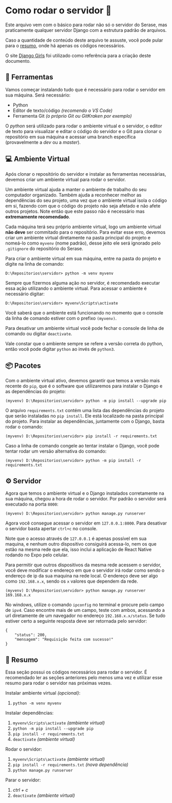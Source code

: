 # Como rodar o servidor 🤔
Este arquivo vem com o básico para rodar não só o servidor do Serase, mas praticamente qualquer servidor Django com a estrutura padrão de arquivos.

Caso a quantidade de conteúdo deste arquivo te assuste, você pode pular para o [resumo](#-resumo), onde há apenas os códigos necessários.

O site [Django Girls](https://tutorial.djangogirls.org/pt/django_installation/) foi utilizado como referência para a criação deste documento.

## 🔧 Ferramentas 
Vamos começar instalando tudo que é necessário para rodar o servidor em sua máquina. Será necessário:

 - Python
 - Editor de texto/código *(recomendo o VS Code)*
 - Ferramenta Git *(o próprio Git ou GitKraken por exemplo)*

O *python* será utilizado para rodar o ambiente virtual e o servidor, o editor de texto para visualizar e editar o código do servidor e o Git para clonar o repositório em sua máquina e acessar uma branch específica (provavelmente a *dev* ou a *master*).

## 💻 Ambiente Virtual

Após clonar o repositório do servidor e instalar as ferramentas necessárias, devemos criar um ambiente virtual para rodar o servidor.

Um ambiente virtual ajuda a manter o ambiente de trabalho do seu computador organizado. Também ajuda a reconhecer melhor as dependências do seu projeto, uma vez que o ambiente virtual isola o código em si, fazendo com que o código do projeto não seja afetado e não afete outros projetos. Note então que este passo não é necessário mas **extremamente recomendado**.

Cada máquina terá seu próprio ambiente virtual, logo um ambiente virtual **não deve** ser commitado para o repositório. Para evitar esse erro, devemos criar um ambiente virtual diretamente na pasta principal do projeto e nomeá-lo como `myvenv` (nome padrão), desse jeito ele será ignorado pelo `.gitignore` do repositório do Serase.

Para criar o ambiente virtual em sua máquina, entre na pasta do projeto e digite na linha de comando:
```
D:\Repositorios\servidor> python -m venv myvenv
```
Sempre que fizermos alguma ação no servidor, é recomendado executar essa ação utilizando o ambiente virtual. Para acessar o ambiente é necessário digitar:
```
D:\Repositorios\servidor> myvenv\Scripts\activate
```
Você saberá que o ambiente está funcionando no momento que o console da linha de comando estiver com o prefixo `(myvenv)`.

Para desativar um ambiente virtual você pode fechar o console de linha de comando ou digitar `deactivate`.

Vale constar que o ambiente sempre se refere a versão correta do python, então você pode digitar `python` ao invés de `python3`.

## 📦 Pacotes 
Com o ambiente virtual ativo, devemos garantir que temos a versão mais recente do `pip`, que é o software que utilizaremos para instalar o Django e as dependências do projeto:
```
(myvenv) D:\Repositorios\servidor> python -m pip install --upgrade pip
```

O arquivo `requirements.txt` contém uma lista das dependências do projeto que serão instaladas no `pip install`. Ele está localizado na pasta principal do projeto. Para instalar as dependências, juntamente com o Django, basta rodar o comando:
```
(myvenv) D:\Repositorios\servidor> pip install -r requirements.txt
```
Caso a linha de comando congele ao tentar instalar o Django, você pode tentar rodar um versão alternativa do comando:
```
(myvenv) D:\Repositorios\servidor> python -m pip install -r requirements.txt
```

## ⚙️ Servidor
Agora que temos o ambiente virtual e o Django instalados corretamente na sua máquina, chegou a hora de rodar o servidor. Por padrão o servidor será executado na porta `8000`:
```
(myvenv) D:\Repositorios\servidor> python manage.py runserver
```

Agora você consegue acessar o servidor em `127.0.0.1:8000`. Para desativar o servidor basta apertar `ctrl+c` no console. 

Note que o acesso através de `127.0.0.1` é apenas possível em sua maquina, e nenhum outro dispositivo consiguirá acessa-lo, nem os que estão na mesma rede que ela, isso inclui a aplicação de React Native rodando no Expo pelo celular. 

Para permitir que outros dispositivos da mesma rede acessem o servidor, você deve modificar o endereço em que o servidor irá rodar como sendo o endereço de ip da sua maquina na rede local. O endereço deve ser algo como `192.168.x.x`, sendo os `x` valores que dependem da rede. 
```
(myvenv) D:\Repositorios\servidor> python manage.py runserver 169.168.x.x
```
No windows, utilize o comando `ipconfig` no terminal e procure pelo campo de `ipv4`. Caso encontre mais de um campo,  teste com ambos, acessando a url diretamente de um navegador no endereço `192.168.x.x/status`. Se tudo estiver certo a seguinte resposta deve ser retornada pelo servidor:
```
{
	"status": 200,
	"mensagem": "Requisição feita com sucesso!"
}
```

## 📄 Resumo
Essa seção possui os códigos necessários para rodar o servidor. É recomendado ler as seções anteriores pelo menos uma vez e utilizar esse resumo para rodar o servidor nas próximas vezes. 


Instalar ambiente virtual *(opcional)*:

1. `python -m venv myvenv`

Instalar dependências:
1. `myvenv\Scripts\activate` *(ambiente virtual)*
2. `python -m pip install --upgrade pip`
3. `pip install -r requirements.txt`
4. `deactivate` *(ambiente virtual)*

Rodar o servidor:
1. `myvenv\Scripts\activate` *(ambiente virtual)*
2. `pip install -r requirements.txt` *(nova dependência)*
3. `python manage.py runserver`

Parar o servidor:
1. *ctrl + c*
2. `deactivate` *(ambiente virtual)*

